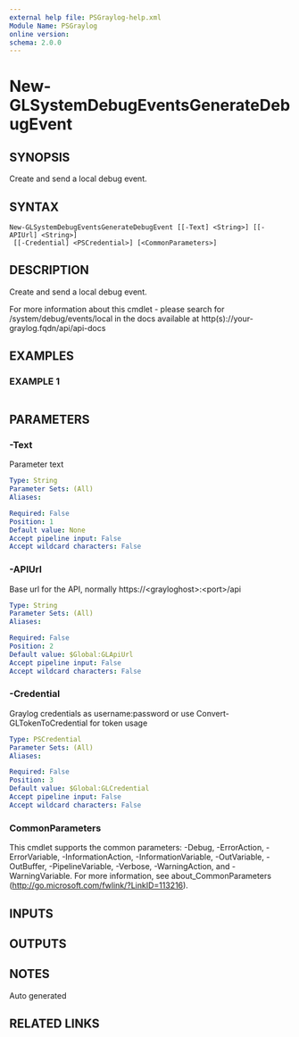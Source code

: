 ```yaml
---
external help file: PSGraylog-help.xml
Module Name: PSGraylog
online version:
schema: 2.0.0
---
```


# New-GLSystemDebugEventsGenerateDebugEvent

## SYNOPSIS
Create and send a local debug event.

## SYNTAX

```
New-GLSystemDebugEventsGenerateDebugEvent [[-Text] <String>] [[-APIUrl] <String>]
 [[-Credential] <PSCredential>] [<CommonParameters>]
```

## DESCRIPTION
Create and send a local debug event.


For more information about this cmdlet - please search for /system/debug/events/local in the docs available at http(s)://your-graylog.fqdn/api/api-docs

## EXAMPLES

### EXAMPLE 1
```

```

## PARAMETERS

### -Text
Parameter text

```yaml
Type: String
Parameter Sets: (All)
Aliases:

Required: False
Position: 1
Default value: None
Accept pipeline input: False
Accept wildcard characters: False
```

### -APIUrl
Base url for the API, normally https://\<grayloghost\>:\<port\>/api

```yaml
Type: String
Parameter Sets: (All)
Aliases:

Required: False
Position: 2
Default value: $Global:GLApiUrl
Accept pipeline input: False
Accept wildcard characters: False
```

### -Credential
Graylog credentials as username:password or use Convert-GLTokenToCredential for token usage

```yaml
Type: PSCredential
Parameter Sets: (All)
Aliases:

Required: False
Position: 3
Default value: $Global:GLCredential
Accept pipeline input: False
Accept wildcard characters: False
```

### CommonParameters
This cmdlet supports the common parameters: -Debug, -ErrorAction, -ErrorVariable, -InformationAction, -InformationVariable, -OutVariable, -OutBuffer, -PipelineVariable, -Verbose, -WarningAction, and -WarningVariable. For more information, see about_CommonParameters (http://go.microsoft.com/fwlink/?LinkID=113216).

## INPUTS

## OUTPUTS

## NOTES
Auto generated

## RELATED LINKS
